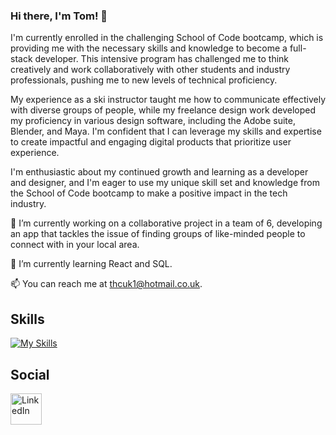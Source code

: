 ### Hi there, I'm Tom! 👋

I'm currently enrolled in the challenging School of Code bootcamp, which is providing me with the necessary skills and knowledge to become a full-stack developer. This intensive program has challenged me to think creatively and work collaboratively with other students and industry professionals, pushing me to new levels of technical proficiency.

My experience as a ski instructor taught me how to communicate effectively with diverse groups of people, while my freelance design work developed my proficiency in various design software, including the Adobe suite, Blender, and Maya. I'm confident that I can leverage my skills and expertise to create impactful and engaging digital products that prioritize user experience.

I'm enthusiastic about my continued growth and learning as a developer and designer, and I'm eager to use my unique skill set and knowledge from the School of Code bootcamp to make a positive impact in the tech industry.

🔭 I’m currently working on a collaborative project in a team of 6, developing an app that tackles the issue of finding groups of like-minded people to connect with in your local area.

🌱 I’m currently learning React and SQL.

📫 You can reach me at thcuk1@hotmail.co.uk.

## Skills

[![My Skills](https://skillicons.dev/icons?i=js,html,css,react,js,nodejs,figma,github,jest,ai,ps,blender)](https://skillicons.dev)

## Social

<a href="https://www.linkedin.com/"><img src="https://github.com/gauravghongde/social-icons/blob/master/PNG/Color/LinkedIN.png?raw=true" alt="LinkedIn" width="50" height="50"></a>
